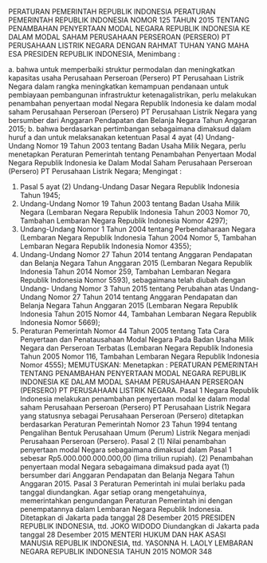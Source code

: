  PERATURAN PEMERINTAH REPUBLIK INDONESIA PERATURAN PEMERINTAH REPUBLIK INDONESIA NOMOR 125 TAHUN 2015 TENTANG PENAMBAHAN PENYERTAAN MODAL NEGARA REPUBLIK INDONESIA KE DALAM MODAL SAHAM PERUSAHAAN PERSEROAN (PERSERO) PT PERUSAHAAN LISTRIK NEGARA
DENGAN RAHMAT TUHAN YANG MAHA ESA PRESIDEN REPUBLIK INDONESIA,
Menimbang :

a. bahwa untuk memperbaiki struktur permodalan dan meningkatkan kapasitas usaha Perusahaan Perseroan (Persero) PT Perusahaan Listrik Negara dalam rangka meningkatkan kemampuan pendanaan untuk pembiayaan pembangunan infrastruktur ketenagalistrikan, perlu melakukan penambahan penyertaan modal Negara Republik Indonesia ke dalam modal saham Perusahaan Perseroan (Persero) PT Perusahaan Listrik Negara yang bersumber dari Anggaran Pendapatan dan Belanja Negara Tahun Anggaran 2015;
b. bahwa berdasarkan pertimbangan sebagaimana dimaksud dalam huruf a dan untuk melaksanakan ketentuan Pasal 4 ayat (4) Undang-Undang Nomor 19 Tahun 2003 tentang Badan Usaha Milik Negara, perlu menetapkan Peraturan Pemerintah tentang Penambahan Penyertaan Modal Negara Republik Indonesia ke Dalam Modal Saham Perusahaan Perseroan (Persero) PT Perusahaan Listrik Negara;
Mengingat :

1. Pasal 5 ayat (2) Undang-Undang Dasar Negara Republik Indonesia Tahun 1945;
2. Undang-Undang Nomor 19 Tahun 2003 tentang Badan Usaha Milik Negara (Lembaran Negara Republik Indonesia Tahun 2003 Nomor 70, Tambahan Lembaran Negara Republik Indonesia Nomor 4297);
3. Undang-Undang Nomor 1 Tahun 2004 tentang Perbendaharaan Negara (Lembaran Negara Republik Indonesia Tahun 2004 Nomor 5, Tambahan Lembaran Negara Republik Indonesia Nomor 4355);
4. Undang-Undang Nomor 27 Tahun 2014 tentang Anggaran Pendapatan dan Belanja Negara Tahun Anggaran 2015 (Lembaran Negara Republik Indonesia Tahun 2014 Nomor 259, Tambahan Lembaran Negara Republik Indonesia Nomor 5593), sebagaimana telah diubah dengan Undang- Undang Nomor 3 Tahun 2015 tentang Perubahan atas Undang-Undang Nomor 27 Tahun 2014 tentang Anggaran Pendapatan dan Belanja Negara Tahun Anggaran 2015 (Lembaran Negara Republik Indonesia Tahun 2015 Nomor 44, Tambahan Lembaran Negara Republik Indonesia Nomor 5669);
5. Peraturan Pemerintah Nomor 44 Tahun 2005 tentang Tata Cara Penyertaan dan Penatausahaan Modal Negara Pada Badan Usaha Milik Negara dan Perseroan Terbatas (Lembaran Negara Republik Indonesia Tahun 2005 Nomor 116, Tambahan Lembaran Negara Republik Indonesia Nomor 4555);
MEMUTUSKAN:
 Menetapkan : PERATURAN PEMERINTAH TENTANG PENAMBAHAN PENYERTAAN MODAL NEGARA REPUBLIK INDONESIA KE DALAM MODAL SAHAM PERUSAHAAN PERSEROAN (PERSERO) PT PERUSAHAAN LISTRIK NEGARA.
Pasal 1
Negara Republik Indonesia melakukan penambahan penyertaan modal ke dalam modal saham Perusahaan Perseroan (Persero) PT Perusahaan Listrik Negara yang statusnya sebagai Perusahaan Perseroan (Persero) ditetapkan berdasarkan Peraturan Pemerintah Nomor 23 Tahun 1994 tentang Pengalihan Bentuk Perusahaan Umum (Perum) Listrik Negara menjadi Perusahaan Perseroan (Persero).
Pasal 2
(1) Nilai penambahan penyertaan modal Negara sebagaimana dimaksud dalam Pasal 1 sebesar Rp5.000.000.000.000,00 (lima triliun rupiah).
(2) Penambahan penyertaan modal Negara sebagaimana dimaksud pada ayat (1) bersumber dari Anggaran Pendapatan dan Belanja Negara Tahun Anggaran 2015.
Pasal 3
Peraturan Pemerintah ini mulai berlaku pada tanggal diundangkan.
Agar setiap orang mengetahuinya, memerintahkan pengundangan Peraturan Pemerintah ini dengan penempatannya dalam Lembaran Negara Republik Indonesia. Ditetapkan di Jakarta pada tanggal 28 Desember 2015 PRESIDEN REPUBLIK INDONESIA, ttd. JOKO WIDODO Diundangkan di Jakarta pada tanggal 28 Desember 2015 MENTERI HUKUM DAN HAK ASASI MANUSIA REPUBLIK INDONESIA, ttd. YASONNA H. LAOLY LEMBARAN NEGARA REPUBLIK INDONESIA TAHUN 2015 NOMOR 348